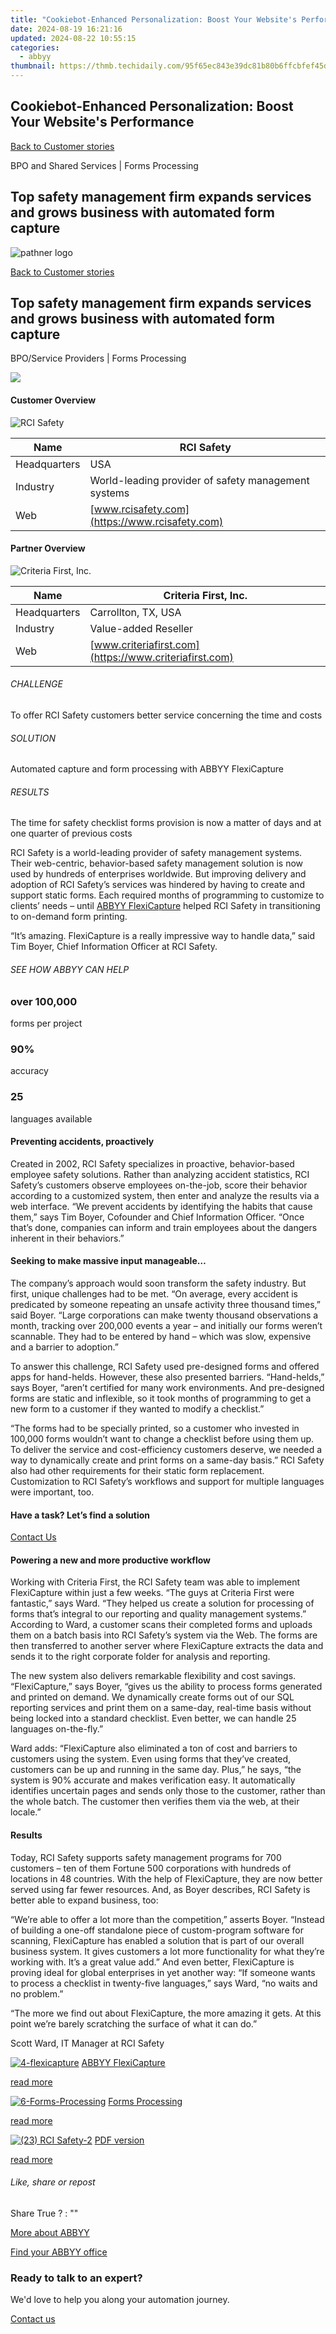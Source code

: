```yaml
---
title: "Cookiebot-Enhanced Personalization: Boost Your Website's Performance"
date: 2024-08-19 16:21:16
updated: 2024-08-22 10:55:15
categories:
  - abbyy
thumbnail: https://thmb.techidaily.com/95f65ec843e39dc81b80b6ffcbfef45d788958cee2b82fb5803fb90b93482a66.jpg
---
```


## Cookiebot-Enhanced Personalization: Boost Your Website's Performance

[Back to Customer stories](https://tools.techidaily.com/abbyy/products/)

BPO and Shared Services | Forms Processing

## Top safety management firm expands services and grows business with automated form capture

![pathner logo](https://content.abbyy.com/-/media/project/abbyy/abbyy/logos-white/abbyy.png?h=40&iar=0&w=120)

[Back to Customer stories](https://tools.techidaily.com/abbyy/products/)

## Top safety management firm expands services and grows business with automated form capture

BPO/Service Providers | Forms Processing 

![](https://static1.abbyy.com/abbyycommedia/15577/23-rci-safety-1.png) 

#### Customer Overview

![RCI Safety](https://static2.abbyy.com/abbyycommedia/15416/rci-logo.png) 

| Name         | RCI Safety                                          |
| ------------ | --------------------------------------------------- |
| Headquarters | USA                                                 |
| Industry     | World-leading provider of safety management systems |
| Web          | [www.rcisafety.com](https://www.rcisafety.com)      |

#### Partner Overview

![Criteria First, Inc.](https://static2.abbyy.com/abbyycommedia/15267/criteria-first-logo.png) 

| Name         | Criteria First, Inc.                                   |
| ------------ | ------------------------------------------------------ |
| Headquarters | Carrollton, TX, USA                                    |
| Industry     | Value-added Reseller                                   |
| Web          | [www.criteriafirst.com](https://www.criteriafirst.com) |

###### CHALLENGE

To offer RCI Safety customers better service concerning the time and costs

###### SOLUTION

Automated capture and form processing with ABBYY FlexiCapture

###### RESULTS

The time for safety checklist forms provision is now a matter of days and at one quarter of previous costs

RCI Safety is a world-leading provider of safety management systems. Their web-centric, behavior-based safety management solution is now used by hundreds of enterprises worldwide. But improving delivery and adoption of RCI Safety’s services was hindered by having to create and support static forms. Each required months of programming to customize to clients’ needs – until [ABBYY FlexiCapture](https://tools.techidaily.com/abbyy/products/) helped RCI Safety in transitioning to on-demand form printing.

“It’s amazing. FlexiCapture is a really impressive way to handle data,” said Tim Boyer, Chief Information Officer at RCI Safety.

###### SEE HOW ABBYY CAN HELP

### over **100,000**

forms per project

### **90**%

accuracy

### **25**

languages available

#### Preventing accidents, proactively 

Created in 2002, RCI Safety specializes in proactive, behavior-based employee safety solutions. Rather than analyzing accident statistics, RCI Safety’s customers observe employees on-the-job, score their behavior according to a customized system, then enter and analyze the results via a web interface. “We prevent accidents by identifying the habits that cause them,” says Tim Boyer, Cofounder and Chief Information Officer. “Once that’s done, companies can inform and train employees about the dangers inherent in their behaviors.”

#### Seeking to make massive input manageable…

The company’s approach would soon transform the safety industry. But first, unique challenges had to be met. “On average, every accident is predicated by someone repeating an unsafe activity three thousand times,” said Boyer. “Large corporations can make twenty thousand observations a month, tracking over 200,000 events a year – and initially our forms weren’t scannable. They had to be entered by hand – which was slow, expensive and a barrier to adoption.”

To answer this challenge, RCI Safety used pre-designed forms and offered apps for hand-helds. However, these also presented barriers. “Hand-helds,” says Boyer, “aren’t certified for many work environments. And pre-designed forms are static and inflexible, so it took months of programming to get a new form to a customer if they wanted to modify a checklist.”

“The forms had to be specially printed, so a customer who invested in 100,000 forms wouldn’t want to change a checklist before using them up. To deliver the service and cost-efficiency customers deserve, we needed a way to dynamically create and print forms on a same-day basis.” RCI Safety also had other requirements for their static form replacement. Customization to RCI Safety’s workflows and support for multiple languages were important, too.

#### Have a task? Let’s find a solution  

[Contact Us](https://tools.techidaily.com/abbyy/products/) 

#### Powering a new and more productive workflow

Working with Criteria First, the RCI Safety team was able to implement FlexiCapture within just a few weeks. “The guys at Criteria First were fantastic,” says Ward. “They helped us create a solution for processing of forms that’s integral to our reporting and quality management systems.” According to Ward, a customer scans their completed forms and uploads them on a batch basis into RCI Safety’s system via the Web. The forms are then transferred to another server where FlexiCapture extracts the data and sends it to the right corporate folder for analysis and reporting.

The new system also delivers remarkable flexibility and cost savings. “FlexiCapture,” says Boyer, “gives us the ability to process forms generated and printed on demand. We dynamically create forms out of our SQL reporting services and print them on a same-day, real-time basis without being locked into a standard checklist. Even better, we can handle 25 languages on-the-fly.”

Ward adds: “FlexiCapture also eliminated a ton of cost and barriers to customers using the system. Even using forms that they’ve created, customers can be up and running in the same day. Plus,” he says, “the system is 90% accurate and makes verification easy. It automatically identifies uncertain pages and sends only those to the customer, rather than the whole batch. The customer then verifies them via the web, at their locale.”

#### Results

Today, RCI Safety supports safety management programs for 700 customers – ten of them Fortune 500 corporations with hundreds of locations in 48 countries. With the help of FlexiCapture, they are now better served using far fewer resources. And, as Boyer describes, RCI Safety is better able to expand business, too:

“We’re able to offer a lot more than the competition,” asserts Boyer. “Instead of building a one-off standalone piece of custom-program software for scanning, FlexiCapture has enabled a solution that is part of our overall business system. It gives customers a lot more functionality for what they’re working with. It’s a great value add.” And even better, FlexiCapture is proving ideal for global enterprises in yet another way: “If someone wants to process a checklist in twenty-five languages,” says Ward, “no waits and no problem.”

 “The more we find out about FlexiCapture, the more amazing it gets. At this point we’re barely scratching the surface of what it can do.”

 Scott Ward, IT Manager at RCI Safety

[![4-flexicapture](https://static2.abbyy.com/abbyycommedia/21380/4-flexicapture.jpg)](https://tools.techidaily.com/abbyy/products/) [ABBYY FlexiCapture](https://tools.techidaily.com/abbyy/products/) 

[read more](https://tools.techidaily.com/abbyy/products/) 

[![6-Forms-Processing](https://static4.abbyy.com/abbyycommedia/14356/6-forms-processing.jpg)](https://tools.techidaily.com/abbyy/products/) [Forms Processing](https://tools.techidaily.com/abbyy/products/) 

[read more](https://tools.techidaily.com/abbyy/products/) 

[![(23) RCI Safety-2](https://static4.abbyy.com/abbyycommedia/15578/23-rci-safety-2.png)](https://static1.abbyy.com/abbyycommedia/1211/rci-safety-case-study.pdf "PDF version") [PDF version](https://static1.abbyy.com/abbyycommedia/1211/rci-safety-case-study.pdf "PDF version") 

[read more](https://static1.abbyy.com/abbyycommedia/1211/rci-safety-case-study.pdf "PDF version") 

###### Like, share or repost

Share  True ?  : "" 

[More about ABBYY](https://tools.techidaily.com/abbyy/products/) 

[Find your ABBYY office](https://tools.techidaily.com/abbyy/products/) 

### Ready to talk to an expert?

We'd love to help you along your automation journey.

[Contact us](https://tools.techidaily.com/abbyy/products/)

<ins class="adsbygoogle"
     style="display:block"
     data-ad-format="autorelaxed"
     data-ad-client="ca-pub-7571918770474297"
     data-ad-slot="1223367746"></ins>



<ins class="adsbygoogle"
     style="display:block"
     data-ad-client="ca-pub-7571918770474297"
     data-ad-slot="8358498916"
     data-ad-format="auto"
     data-full-width-responsive="true"></ins>
